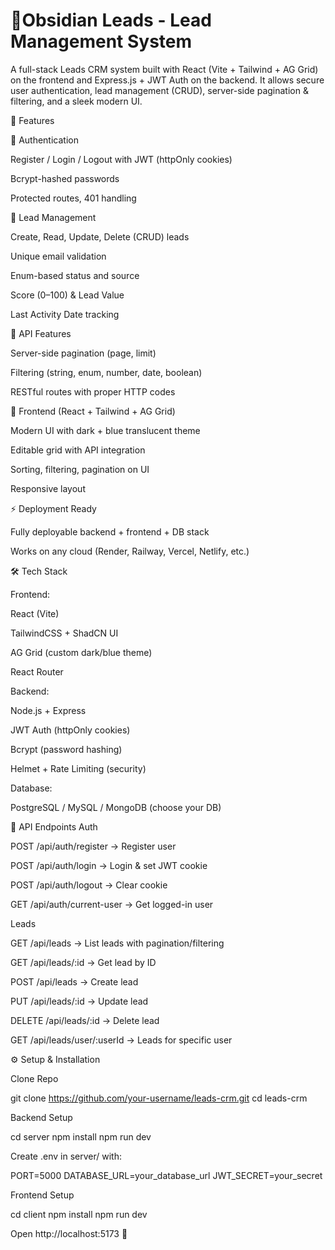 # 🎯Obsidian Leads - Lead Management System

A full-stack Leads CRM system built with React (Vite + Tailwind + AG Grid) on the frontend and Express.js + JWT Auth on the backend.
It allows secure user authentication, lead management (CRUD), server-side pagination & filtering, and a sleek modern UI.

🚀 Features

🔐 Authentication

Register / Login / Logout with JWT (httpOnly cookies)

Bcrypt-hashed passwords

Protected routes, 401 handling

👥 Lead Management

Create, Read, Update, Delete (CRUD) leads

Unique email validation

Enum-based status and source

Score (0–100) & Lead Value

Last Activity Date tracking

📑 API Features

Server-side pagination (page, limit)

Filtering (string, enum, number, date, boolean)

RESTful routes with proper HTTP codes

🎨 Frontend (React + Tailwind + AG Grid)

Modern UI with dark + blue translucent theme

Editable grid with API integration

Sorting, filtering, pagination on UI

Responsive layout

⚡ Deployment Ready

Fully deployable backend + frontend + DB stack

Works on any cloud (Render, Railway, Vercel, Netlify, etc.)

🛠️ Tech Stack

Frontend:

React (Vite)

TailwindCSS + ShadCN UI

AG Grid (custom dark/blue theme)

React Router

Backend:

Node.js + Express

JWT Auth (httpOnly cookies)

Bcrypt (password hashing)

Helmet + Rate Limiting (security)

Database:

PostgreSQL / MySQL / MongoDB (choose your DB)

📡 API Endpoints
Auth

POST /api/auth/register → Register user

POST /api/auth/login → Login & set JWT cookie

POST /api/auth/logout → Clear cookie

GET /api/auth/current-user → Get logged-in user

Leads

GET /api/leads → List leads with pagination/filtering

GET /api/leads/:id → Get lead by ID

POST /api/leads → Create lead

PUT /api/leads/:id → Update lead

DELETE /api/leads/:id → Delete lead

GET /api/leads/user/:userId → Leads for specific user

⚙️ Setup & Installation

Clone Repo

git clone https://github.com/your-username/leads-crm.git
cd leads-crm


Backend Setup

cd server
npm install
npm run dev


Create .env in server/ with:

PORT=5000
DATABASE_URL=your_database_url
JWT_SECRET=your_secret


Frontend Setup

cd client
npm install
npm run dev


Open http://localhost:5173 🎉
